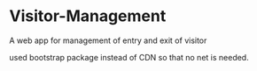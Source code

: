 # Visitor-Management
A web app for management of entry and exit of visitor

used bootstrap package instead of CDN so that no net is needed.


